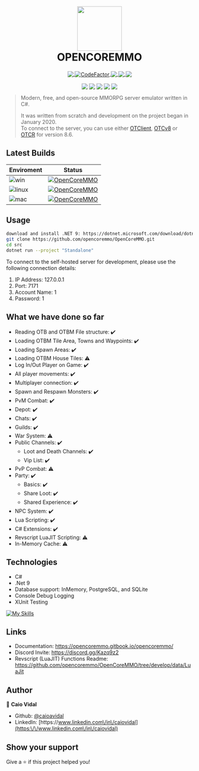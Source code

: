 <h1 align="center">
  <img align="center" width="120px" src="https://github.com/opencoremmo/OpenCoreMMO/blob/develop/ocmsquare.png?raw=true" target="_blank"  />
  <br>
  OPENCOREMMO</h1>
<p align="center">
  <a href="https://codecov.io/gh/opencoremmo/OpenCoreMMO">
  <img align="center" src="https://codecov.io/gh/opencoremmo/OpenCoreMMO/branch/develop/graph/badge.svg" />
</a>
<a href="https://www.codefactor.io/repository/github/opencoremmo/opencoremmo"><img src="https://www.codefactor.io/repository/github/opencoremmo/opencoremmo/badge" align="center" alt="CodeFactor" /></a><a href="https://discord.gg/Kazq9z2">
  <img align="center" src="https://badgen.net/badge/icon/discord?icon=discord&label" />
</a>
<a href="https://github.com/opencoremmo/opencoremmo/stargazers">
  <img align="center" src="https://img.shields.io/github/stars/opencoremmo/opencoremmo?label=stargazers&logoColor=yellow&style=social" />
  </a>
  <a href="https://github.com/opencoremmo/OpenCoreMMO/blob/develop/LICENSE">
  <img align="center" src="https://badgen.net/github/license/opencoremmo/opencoremmo" />
  </a>
</p>

<p align="center">
  <img align="center" src="https://sonarcloud.io/api/project_badges/measure?project=opencoremmo_OpenCoreMMO&metric=sqale_index" />
  <img align="center" src="https://sonarcloud.io/api/project_badges/measure?project=opencoremmo_OpenCoreMMO&metric=sqale_rating" />
  <img align="center" src="https://sonarcloud.io/api/project_badges/measure?project=opencoremmo_OpenCoreMMO&metric=ncloc" />
  <img align="center" src="https://sonarcloud.io/api/project_badges/measure?project=opencoremmo_OpenCoreMMO&metric=code_smells" />
  <img align="center" src="https://sonarcloud.io/api/project_badges/measure?project=opencoremmo_OpenCoreMMO&metric=security_rating" />
</p>

> Modern, free, and open-source MMORPG server emulator written in C#.
> 
> It was written from scratch and development on the project began in January 2020.
> <br>To connect to the server, you can use either [OTClient](https://github.com/edubart/otclient), [OTCv8](https://github.com/OTCv8/otclientv8) or [OTCR](https://github.com/mehah/otclient) for version 8.6.

## Latest Builds

| Enviroment | Status |
|------------|--------|
|![win](https://badgen.net/badge/icon/Windows,.NET%209?icon=windows&label&list=1)|[![OpenCoreMMO](https://github.com/opencoremmo/OpenCoreMMO/actions/workflows/opencoremmo-validation.yaml/badge.svg?event=push)](https://github.com/opencoremmo/OpenCoreMMO/actions/workflows/opencoremmo-validation.yaml)        |
|![linux](https://badgen.net/badge/icon/Ubuntu%20Linux%2022.04%20x64?icon=terminal&label&color=orange)|[![OpenCoreMMO](https://github.com/opencoremmo/OpenCoreMMO/actions/workflows/opencoremmo-validation.yaml/badge.svg?event=push)](https://github.com/opencoremmo/OpenCoreMMO/actions/workflows/opencoremmo-validation.yaml)|
|![mac](https://badgen.net/badge/icon/macOS%20Latest?icon=apple&label&color=purple&list=1)|[![OpenCoreMMO](https://github.com/opencoremmo/OpenCoreMMO/actions/workflows/opencoremmo-validation.yaml/badge.svg?event=push)](https://github.com/opencoremmo/OpenCoreMMO/actions/workflows/opencoremmo-validation.yaml)|

## Usage

```sh
download and install .NET 9: https://dotnet.microsoft.com/download/dotnet/9.0
git clone https://github.com/opencoremmo/OpenCoreMMO.git
cd src
dotnet run --project "Standalone"
```
To connect to the self-hosted server for development, please use the following connection details:
1. IP Address: 127.0.0.1
2. Port: 7171
3. Account Name: 1
4. Password: 1

## What we have done so far

- Reading OTB and OTBM File structure: :heavy_check_mark:
- Loading OTBM Tile Area, Towns and Waypoints: :heavy_check_mark:
- Loading Spawn Areas: :heavy_check_mark:
- Loading OTBM House Tiles: :warning:
- Log In/Out Player on Game: :heavy_check_mark:
- All player movements: :heavy_check_mark:
- Multiplayer connection: :heavy_check_mark:
- Spawn and Respawn Monsters: :heavy_check_mark:
- PvM Combat: :heavy_check_mark:
- Depot: :heavy_check_mark:
- Chats: :heavy_check_mark:
- Guilds: :heavy_check_mark:
- War System: :warning:
- Public Channels: :heavy_check_mark:
  - Loot and Death Channels: :heavy_check_mark:
  - Vip List: :heavy_check_mark:
- PvP Combat: :warning:
- Party: :heavy_check_mark:
  - Basics: :heavy_check_mark:
  - Share Loot: :heavy_check_mark:
  - Shared Experience: :heavy_check_mark:
- NPC System: :heavy_check_mark:
- Lua Scripting: :heavy_check_mark:
- C# Extensions: :heavy_check_mark:
- Revscript LuaJIT Scripting: :warning:
- In-Memory Cache: :warning:

## Technologies

* C#
* .Net 9
* Database support: InMemory, PostgreSQL, and SQLite
* Console Debug Logging
* XUnit Testing

 [![My Skills](https://skillicons.dev/icons?i=dotnet,cs,docker,git,postgresql,sqlite,lua)](https://skillicons.dev)

## Links

* Documentation: https://opencoremmo.gitbook.io/opencoremmo/
* Discord Invite: https://discord.gg/Kazq9z2
* Revscript (LuaJIT) Functions Readme: https://github.com/opencoremmo/OpenCoreMMO/tree/develop/data/LuaJit

## Author

👤 **Caio Vidal**

* Github: [@caioavidal](https://github.com/caioavidal)
* LinkedIn: [https:\/\/www.linkedin.com\/in\/caiovidal](https:\/\/www.linkedin.com\/in\/caiovidal)

## Show your support

Give a ⭐️ if this project helped you!
